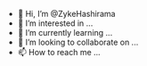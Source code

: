 - 👋 Hi, I’m @ZykeHashirama
- 👀 I’m interested in ...
- 🌱 I’m currently learning ...
- 💞️ I’m looking to collaborate on ...
- 📫 How to reach me ...

<!---
ZykeHashirama/ZykeHashirama is a ✨ special ✨ repository because its `README.md` (this file) appears on your GitHub profile.
You can click the Preview link to take a look at your changes.
--->
